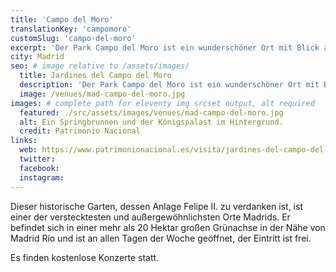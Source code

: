 ```yaml
---
title: 'Campo del Moro'
translationKey: 'campomoro'
customSlug: 'campo-del-moro'
excerpt: 'Der Park Campo del Moro ist ein wunderschöner Ort mit Blick auf den Königspalast. Die Gärten sind an allen Tagen der Woche geöffnet, der Eintritt ist frei.'
city: Madrid
seo: # image relative to /assets/images/
  title: Jardines del Campo del Moro
  description: 'Der Park Campo del Moro ist ein wunderschöner Ort mit Blick auf den Königspalast. Die Gärten sind an allen Tagen der Woche geöffnet, der Eintritt ist frei.'
  image: /venues/mad-campo-del-moro.jpg
images: # complete path for eleventy img srcset output, alt required
  featured: ./src/assets/images/venues/mad-campo-del-moro.jpg
  alt: Ein Springbrunnen und der Königspalast im Hintergrund.
  credit: Patrimonio Nacional
links:
  web: https://www.patrimonionacional.es/visita/jardines-del-campo-del-moro
  twitter:
  facebook:
  instagram:
---
```


Dieser historische Garten, dessen Anlage Felipe II. zu verdanken ist, ist einer der verstecktesten und außergewöhnlichsten Orte Madrids. Er befindet sich in einer mehr als 20 Hektar großen Grünachse in der Nähe von Madrid Río und ist an allen Tagen der Woche geöffnet, der Eintritt ist frei.

Es finden kostenlose Konzerte statt.
